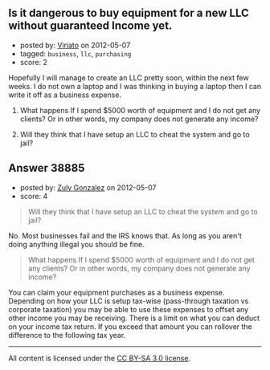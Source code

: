 ## Is it dangerous to buy equipment for a new LLC without guaranteed Income yet.

- posted by: [Viriato](https://stackexchange.com/users/-1/14894-viriato) on 2012-05-07
- tagged: `business`, `llc`, `purchasing`
- score: 2

Hopefully I will manage to create an LLC pretty soon, within the next few weeks. I do not own a laptop and I was thinking in buying a laptop then I can write it off  as a business expense.

 1. What happens If I spend $5000 worth of equipment and I do not get any clients? Or in other words, my company does not generate any income?

 2. Will they think that I have setup an LLC to cheat the system and go to jail?




## Answer 38885

- posted by: [Zuly Gonzalez](https://stackexchange.com/users/-1/2692-zuly-gonzalez) on 2012-05-07
- score: 4

> Will they think that I have setup an LLC to cheat the system and go to jail?

No. Most businesses fail and the IRS knows that. As long as you aren't doing anything illegal you should be fine.

> What happens If I spend $5000 worth of equipment and I do not get any clients? Or in other words, my company does not generate any income?

You can claim your equipment purchases as a business expense. Depending on how your LLC is setup tax-wise (pass-through taxation vs corporate taxation) you may be able to use these expenses to offset any other income you may be receiving. There is a limit on what you can deduct on your income tax return. If you exceed that amount you can rollover the difference to the following tax year.





---

All content is licensed under the [CC BY-SA 3.0 license](https://creativecommons.org/licenses/by-sa/3.0/).
